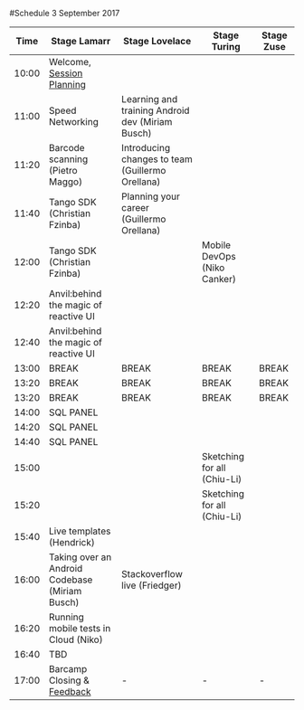 #Schedule 3 September 2017

Time | Stage Lamarr | Stage Lovelace | Stage Turing | Stage Zuse | 
-----|--------------|----------------|--------------|------------|
10:00  | Welcome, [Session Planning](schedule.md) |  |  | 
11:00  | Speed Networking | Learning and training Android dev (Miriam Busch)| |  
11:20  | Barcode scanning (Pietro Maggo)  | Introducing changes to team (Guillermo Orellana) | |  
11:40  | Tango SDK (Christian Fzinba) | Planning your career (Guillermo Orellana)| |  
12:00  | Tango SDK (Christian Fzinba) | | Mobile DevOps (Niko Canker)|  
12:20  | Anvil:behind the magic of reactive UI | | |  
12:40  | Anvil:behind the magic of reactive UI | | |  
13:00  | BREAK     | BREAK | BREAK | BREAK 
13:20  | BREAK     | BREAK | BREAK | BREAK 
13:20  | BREAK     | BREAK | BREAK | BREAK 
14:00  | SQL PANEL | | |  
14:20  | SQL PANEL | | |  
14:40  | SQL PANEL | | |  
15:00  | | | Sketching for all (Chiu-Li)|  
15:20  |  | |Sketching for all (Chiu-Li) |  
15:40  | Live templates (Hendrick) | | |  
16:00  | Taking over an Android Codebase (Miriam Busch) | Stackoverflow live (Friedger) | |  
16:20  | Running mobile tests in Cloud (Niko) | | |  
16:40  | TBD | | |  
17:00  | Barcamp Closing & [Feedback](feedback.md)  | - | - | -

